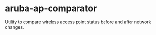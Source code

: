 # aruba-ap-comparator
Utility to compare wireless access point status before and after network changes. 
